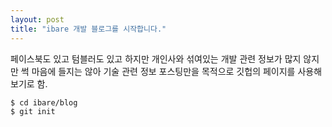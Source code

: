 ```yaml
---
layout: post
title: "ibare 개발 블로그를 시작합니다."
---
```

페이스북도 있고 텀블러도 있고 하지만 개인사와 섞여있는 개발 관련 정보가 많지 않지만 썩 마음에 들지는 않아 기술 관련 정보 포스팅만을 목적으로 깃헙의 페이지를 사용해보기로 함.

```
$ cd ibare/blog
$ git init
```